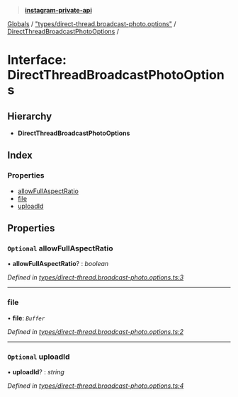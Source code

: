 > **[instagram-private-api](../README.md)**

[Globals](../globals.md) / ["types/direct-thread.broadcast-photo.options"](../modules/_types_direct_thread_broadcast_photo_options_.md) / [DirectThreadBroadcastPhotoOptions](_types_direct_thread_broadcast_photo_options_.directthreadbroadcastphotooptions.md) /

# Interface: DirectThreadBroadcastPhotoOptions

## Hierarchy

* **DirectThreadBroadcastPhotoOptions**

## Index

### Properties

* [allowFullAspectRatio](_types_direct_thread_broadcast_photo_options_.directthreadbroadcastphotooptions.md#optional-allowfullaspectratio)
* [file](_types_direct_thread_broadcast_photo_options_.directthreadbroadcastphotooptions.md#file)
* [uploadId](_types_direct_thread_broadcast_photo_options_.directthreadbroadcastphotooptions.md#optional-uploadid)

## Properties

### `Optional` allowFullAspectRatio

• **allowFullAspectRatio**? : *boolean*

*Defined in [types/direct-thread.broadcast-photo.options.ts:3](https://github.com/Nerixyz/instagram-private-api/blob/e5037ee/src/types/direct-thread.broadcast-photo.options.ts#L3)*

___

###  file

• **file**: *`Buffer`*

*Defined in [types/direct-thread.broadcast-photo.options.ts:2](https://github.com/Nerixyz/instagram-private-api/blob/e5037ee/src/types/direct-thread.broadcast-photo.options.ts#L2)*

___

### `Optional` uploadId

• **uploadId**? : *string*

*Defined in [types/direct-thread.broadcast-photo.options.ts:4](https://github.com/Nerixyz/instagram-private-api/blob/e5037ee/src/types/direct-thread.broadcast-photo.options.ts#L4)*